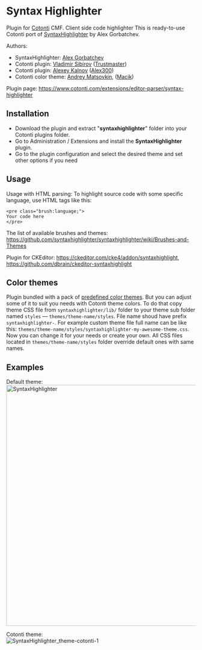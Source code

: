 Syntax Highlighter
==================

Plugin for [Cotonti](https://www.cotonti.com) CMF. Client side code highlighter
This is ready-to-use Cotonti port of 
[SyntaxHighlighter](https://github.com/syntaxhighlighter/syntaxhighlighter) by Alex Gorbatchev.

Authors: 
- SyntaxHighlighter: [Alex Gorbatchev](https://github.com/alexgorbatchev)
- Cotonti plugin: [Vladimir Sibirov](https://github.com/trustmaster) ([Trustmaster](https://www.cotonti.com/users/Trustmaster))
- Cotonti plugin: [Alexey Kalnov](https://github.com/Alex300) ([Alex300](https://www.cotonti.com/users/Alex300))
- Cotonti color theme: [Andrey Matsovkin](https://github.com/macik), ([Macik](https://www.cotonti.com/users/Macik))

Plugin page: https://www.cotonti.com/extensions/editor-parser/syntax-highlighter
   
## Installation

- Download the plugin and extract "**syntaxhighlighter**" folder into your Cotonti plugins folder.
- Go to Administration / Extensions and install the **SyntaxHighlighter** plugin.
- Go to the plugin configuration and select the desired theme and set other options if you need
  
## Usage

Usage with HTML parsing:
To highlight source code with some specific language, use HTML tags like this:
```
<pre class="brush:language;">
Your code here
</pre>
```

The list of available brushes and themes: 
https://github.com/syntaxhighlighter/syntaxhighlighter/wiki/Brushes-and-Themes

Plugin for CKEditor: https://ckeditor.com/cke4/addon/syntaxhighlight, https://github.com/dbrain/ckeditor-syntaxhighlight

## Color themes

Plugin bundled with a pack of [predefined color themes](https://github.com/syntaxhighlighter/syntaxhighlighter/wiki/Brushes-and-Themes#official-themes).
But you can adjust some of it to suit you needs with Cotonti theme colors. To do that copy theme CSS file from
`syntaxhighlighter/lib/` folder to your theme sub folder named `styles` — `themes/theme-name/styles`.
File name shoud have prefix `syntaxhighlighter-`. For example custom theme file full name can be like this: 
`themes/theme-name/styles/syntaxhighlighter-my-awesome-theme.css`.  
Now you can change it for your needs or create your own. All CSS files located in `themes/theme-name/styles` folder
override default ones with same names.

## Examples

Default theme:  
<img width="640" alt="SyntaxHighlighter" src="https://github.com/Cotonti-Extensions/syntax-highlighter/assets/1021886/5c5e83ff-699d-4228-b13b-0eddc336038f">

Cotonti theme:  
![SyntaxHighlighter_theme-cotonti-1](https://github.com/Cotonti-Extensions/syntax-highlighter/assets/1021886/9d9dcc26-05dc-41f9-a833-88b144d70a71)
